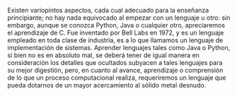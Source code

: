 Existen variopintos aspectos, cada cual adecuado para la enseñanza principiante; no hay nada equivocado al empezar con un lenguaje u otro: sin embargo, aunque se conozca Python, Java o cualquier otro, apreciaremos el aprendizaje de C. Fue inventado por Bell Labs en 1972, y es un lenguaje empleado en toda clase de industria, es a lo que llamamos un lenguaje de implementación de sistemas. Aprender lenguajes tales como Java o Python, si bien no es en absoluto mal, se deberá tener de igual manera en consideración los detalles que ocultados subyacen a tales lenguajes para su mejor digestión, pero, en cuanto al avance, aprendizaje o comprensión de lo que un proceso computacional realiza, requeriremos un lenguaje que pueda dotarnos de un mayor acercamiento al sólido metal desnudo.